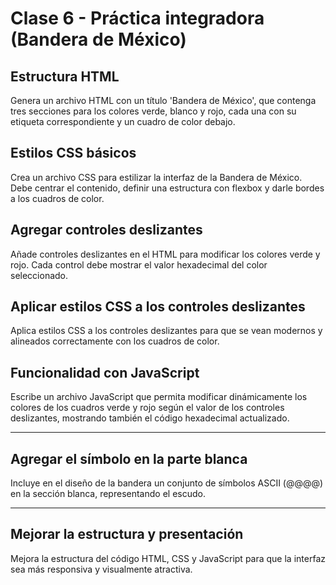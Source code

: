 # Clase 6 - Práctica integradora (Bandera de México)

## Estructura HTML

Genera un archivo HTML con un título 'Bandera de México', que contenga tres secciones para los colores verde, blanco y rojo, cada una con su etiqueta correspondiente y un cuadro de color debajo.


## Estilos CSS básicos

Crea un archivo CSS para estilizar la interfaz de la Bandera de México. Debe centrar el contenido, definir una estructura con flexbox y darle bordes a los cuadros de color.

## Agregar controles deslizantes

 
Añade controles deslizantes en el HTML para modificar los colores verde y rojo. Cada control debe mostrar el valor hexadecimal del color seleccionado.



## Aplicar estilos CSS a los controles deslizantes

Aplica estilos CSS a los controles deslizantes para que se vean modernos y alineados correctamente con los cuadros de color.

## Funcionalidad con JavaScript

Escribe un archivo JavaScript que permita modificar dinámicamente los colores de los cuadros verde y rojo según el valor de los controles deslizantes, mostrando también el código hexadecimal actualizado.

----------

## Agregar el símbolo en la parte blanca


Incluye en el diseño de la bandera un conjunto de símbolos ASCII (@@@@) en la sección blanca, representando el escudo.

----------

## Mejorar la estructura y presentación

Mejora la estructura del código HTML, CSS y JavaScript para que la interfaz sea más responsiva y visualmente atractiva.

